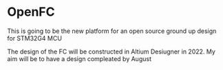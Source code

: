 # OpenFC
This is going to be the new platform for an open source ground up design for STM32G4 MCU


The design of the FC will be constructed in Altium Desiugner in 2022. My aim will be to have a design compleated by August 